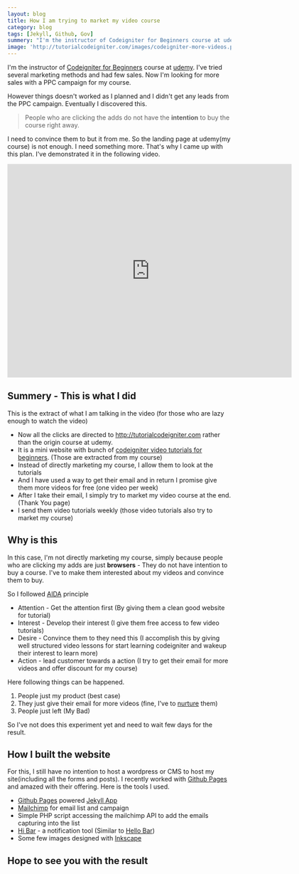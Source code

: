 ```yaml
---
layout: blog
title: How I am trying to market my video course
category: blog
tags: [Jekyll, Github, Gov]  
summery: "I'm the instructor of Codeigniter for Beginners course at udemy. I've tried several marketing methods and had few sales. Now I'm looking for more sales with a PPC campaign for my course."
image: 'http://tutorialcodeigniter.com/images/codeigniter-more-videos.png'
---
```


I'm the instructor of [Codeigniter for Beginners](http://www.udemy.com/codeigniter-learn-it-correct/) course at [udemy](http://udemy.com). I've tried several marketing methods and had few sales. Now I'm looking for more sales with a PPC campaign for my course.

However things doesn't worked as I planned and I didn't get any leads from the PPC campaign. Eventually I discovered this. 

> People who are clicking the adds do not have the **intention** to buy the course right away.

I need to convince them to but it from me. So the landing page at udemy(my course) is not enough. I need something more. That's why I came up with this plan. I've demonstrated it in the following video.

<iframe width="640" height="480" src="http://www.youtube.com/embed/_Zp2UI2ejcg" frameborder="0">
</iframe>

## Summery - This is what I did

This is the extract of what I am talking in the video (for those who are lazy enough to watch the video)

* Now all the clicks are directed to <http://tutorialcodeigniter.com> rather than the origin course at udemy.
* It is a mini website with bunch of [codeigniter video tutorials for beginners](http://tutorialcodeigniter.com). (Those are extracted from my course)
* Instead of directly marketing my course, I allow them to look at the tutorials
* And I have used a way to get their email and in return I promise give them more videos for free (one video per week)
* After I take their email, I simply try to market my video course at the end. (Thank You page)
* I send them video tutorials weekly (those video tutorials also try to market my course)

## Why is this

In this case, I'm not directly marketing my course, simply because people who are clicking my adds are just  **browsers** - They do not have intention to buy a course. I've to make them interested about my videos and convince them to buy.

So I followed [AIDA](http://goo.gl/lshh) principle

* Attention - Get the attention first (By giving them a clean good website for tutorial)
* Interest - Develop their interest (I give them free access to few video tutorials)
* Desire - Convince them to they need this (I accomplish this by giving well structured video lessons for start learning codeigniter and wakeup their interest to learn more)
* Action - lead customer towards a action (I try to get their email for more videos and offer discount for my course)

Here following things can be happened.

1. People just my product (best case)
2. They just give their email for more videos (fine, I've to [nurture](http://goo.gl/DxFtD) them)
3. People just left (My Bad)

So I've not does this experiment yet and need to wait few days for the result.

## How I built the website

For this, I still have no intention to host a wordpress or CMS to host my site(including all the forms and posts). I recently worked with [Github Pages](http://pages.github.com/) and amazed with their offering. Here is the tools I used.

* [Github Pages](http://pages.github.com/) powered [Jekyll App](https://github.com/tutorialcodeigniter/tutorialcodeigniter.github.com)
* [Mailchimp](http://mailchimp.com) for email list and campaign
* Simple PHP script accessing the mailchimp API to add the emails capturing into the list
* [Hi Bar](https://github.com/arunoda/hibar) - a notification tool (Similar to [Hello Bar](http://hellobar.com))
* Some few images designed with [Inkscape](http://inkscape.com)

## Hope to see you with the result

